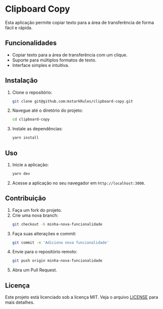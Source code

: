 # Clipboard Copy

Esta aplicação permite copiar texto para a área de transferência de forma fácil e rápida.

## Funcionalidades

- Copiar texto para a área de transferência com um clique.
- Suporte para múltiplos formatos de texto.
- Interface simples e intuitiva.

## Instalação

1. Clone o repositório:
   ```bash
   git clone git@github.com:mstarkRules/clipboard-copy.git
   ```
2. Navegue até o diretório do projeto:
   ```bash
   cd clipboard-copy
   ```
3. Instale as dependências:
   ```bash
   yarn install
   ```

## Uso

1. Inicie a aplicação:
   ```bash
   yarn dev
   ```
2. Acesse a aplicação no seu navegador em `http://localhost:3000`.

## Contribuição

1. Faça um fork do projeto.
2. Crie uma nova branch:
   ```bash
   git checkout -b minha-nova-funcionalidade
   ```
3. Faça suas alterações e commit:
   ```bash
   git commit -m 'Adiciona nova funcionalidade'
   ```
4. Envie para o repositório remoto:
   ```bash
   git push origin minha-nova-funcionalidade
   ```
5. Abra um Pull Request.

## Licença

Este projeto está licenciado sob a licença MIT. Veja o arquivo [LICENSE](LICENSE) para mais detalhes.
